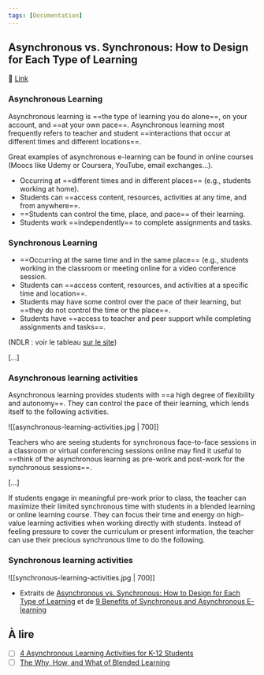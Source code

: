 ```yaml
---
tags: [Documentation]
---
```


## Asynchronous vs. Synchronous: How to Design for Each Type of Learning
🔗 [Link](https://catlintucker.com/2020/08/asynchronous-vs-synchronous/)

### Asynchronous Learning
Asynchronous learning is ==the type of learning you do alone==, on your account, and ==at your own pace==. Asynchronous learning most frequently refers to teacher and student ==interactions that occur at different times and different locations==.

Great examples of asynchronous e-learning can be found in online courses (Moocs like Udemy or Coursera, YouTube, email exchanges...).

- Occurring at ==different times and in different places== (e.g., students working at home).
- Students can ==access content, resources, activities at any time, and from anywhere==.
- ==Students can control the time, place, and pace== of their learning.
- Students work ==independently== to complete assignments and tasks.

### Synchronous Learning
- ==Occurring at the same time and in the same place== (e.g., students working in the classroom or meeting online for a video conference session.
- Students can ==access content, resources, and activities at a specific time and location==.
- Students may have some control over the pace of their learning, but ==they do not control the time or the place==.
- Students have ==access to teacher and peer support while completing assignments and tasks==.

(NDLR : voir le tableau [sur le site](https://catlintucker.com/2020/08/asynchronous-vs-synchronous/))

[...]

### Asynchronous learning activities
Asynchronous learning provides students with ==a high degree of flexibility and autonomy==. They can control the pace of their learning, which lends itself to the following activities.

![[asynchronous-learning-activities.jpg | 700]]

Teachers who are seeing students for synchronous face-to-face sessions in a classroom or virtual conferencing sessions online may find it useful to ==think of the asynchronous learning as pre-work and post-work for the synchronous sessions==.

[...]

If students engage in meaningful pre-work prior to class, the teacher can maximize their limited synchronous time with students in a blended learning or online learning course. They can focus their time and energy on high-value learning activities when working directly with students. Instead of feeling pressure to cover the curriculum or present information, the teacher can use their precious synchronous time to do the following.

### Synchronous learning activities
![[synchronous-learning-activities.jpg | 700]]

- Extraits de [Asynchronous vs. Synchronous: How to Design for Each Type of Learning](https://catlintucker.com/2020/08/asynchronous-vs-synchronous/) et de [9 Benefits of Synchronous and Asynchronous E-learning](https://corp.kaltura.com/blog/9-benefits-of-synchronous-and-asynchronous-e-learning/)

## À lire
- [ ] [4 Asynchronous Learning Activities for K-12 Students](https://www.schoology.com/blog/4-asynchronous-learning-activities-k-12-students)
- [ ] [The Why, How, and What of Blended Learning](https://catlintucker.com/2020/12/why-how-and-what-of-blended-learning/)
